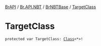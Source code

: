 [BrAPI](../../index.md) / [Br.API.NBT](../index.md) / [BrNBTBase](index.md) / [TargetClass](./-target-class.md)

# TargetClass

`protected var TargetClass: `[`Class`](https://docs.oracle.com/javase/8/docs/api/java/lang/Class.html)`<*>!`